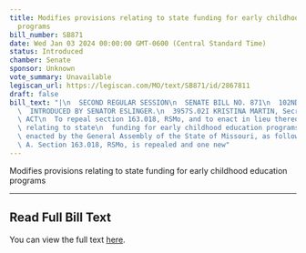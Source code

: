 ```yaml
---
title: Modifies provisions relating to state funding for early childhood education
  programs
bill_number: SB871
date: Wed Jan 03 2024 00:00:00 GMT-0600 (Central Standard Time)
status: Introduced
chamber: Senate
sponsor: Unknown
vote_summary: Unavailable
legiscan_url: https://legiscan.com/MO/text/SB871/id/2867811
draft: false
bill_text: "|\n  SECOND REGULAR SESSION\n  SENATE BILL NO. 871\n  102ND GENERA L ASSEMBLY\n\
  \  INTRODUCED BY SENATOR ESLINGER.\n  3957S.02I KRISTINA MARTIN, Secretary\n  AN\
  \ ACT\n  To repeal section 163.018, RSMo, and to enact in lieu thereof one new section\
  \ relating to state\n  funding for early childhood education programs.\n  Be it\
  \ enacted by the General Assembly of the State of Missouri, as follows:\n  1 Section\
  \ A. Section 163.018, RSMo, is repealed and one new"
---
```

Modifies provisions relating to state funding for early childhood education programs

---

## Read Full Bill Text

You can view the full text [here](https://legiscan.com/MO/text/SB871/id/2867811).
